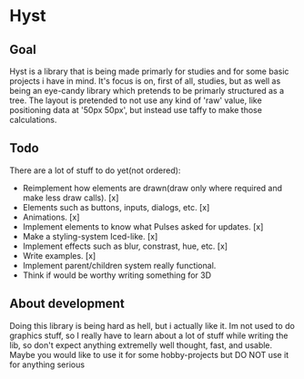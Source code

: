 # Hyst

## Goal 
Hyst is a library that is being made primarly for studies and for some basic projects i have in mind.
It's focus is on, first of all, studies, but as well as being an eye-candy library which pretends to be primarly structured as a tree.
The layout is pretended to not use any kind of 'raw' value, like positioning data at '50px 50px', but instead use taffy to make those calculations.

## Todo

There are a lot of stuff to do yet(not ordered):
  * Reimplement how elements are drawn(draw only where required and make less draw calls). [x]
  * Elements such as buttons, inputs, dialogs, etc. [x]
  * Animations. [x]
  * Implement elements to know what Pulses asked for updates. [x]
  * Make a styling-system Iced-like. [x]
  * Implement effects such as blur, constrast, hue, etc. [x]
  * Write examples. [x]
  * Implement parent/children system really functional.
  * Think if would be worthy writing something for 3D

## About development

Doing this library is being hard as hell, but i actually like it. Im not used to do graphics stuff, so I really have to learn about a lot of stuff while writing the lib,
so don't expect anything extremelly well thought, fast, and usable.
Maybe you would like to use it for some hobby-projects but DO NOT use it for anything serious
